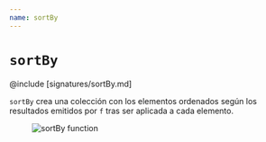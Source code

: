 ```yaml
---
name: sortBy
---
```


# `sortBy`

@include [signatures/sortBy.md]

`sortBy` crea una colección con los elementos ordenados según los resultados emitidos por `f` tras ser aplicada a cada elemento.

<figure class="diagram">
  <img src="../images/sortBy.svg" alt="sortBy function">
  <!-- <figcaption class="diagram-desc"></figcaption> -->
</figure>
